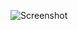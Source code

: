 ![Screenshot](https://raw.githubusercontent.com/Cryakl/Ultimate-RAT-Collection/refs/heads/main/BlackWorm/Black%20Worm%20v4.1%20Expert%20Edition/Screenshot.png)
